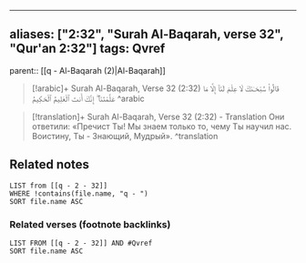
---
aliases: ["2:32", "Surah Al-Baqarah, verse 32", "Qur'an 2:32"]
tags: Qvref
---

parent:: [[q - Al-Baqarah (2)|Al-Baqarah]]

> [!arabic]+ Surah Al-Baqarah, Verse 32 (2:32)
> <span class="quran-arabic">قَالُوا۟ سُبْحَـٰنَكَ لَا عِلْمَ لَنَآ إِلَّا مَا عَلَّمْتَنَآ ۖ إِنَّكَ أَنتَ ٱلْعَلِيمُ ٱلْحَكِيمُ</span>
^arabic

> [!translation]+ Surah Al-Baqarah, Verse 32 (2:32) - Translation
> Они ответили: «Пречист Ты! Мы знаем только то, чему Ты научил нас. Воистину, Ты - Знающий, Мудрый».
^translation



## Related notes
```dataview
LIST from [[q - 2 - 32]]
WHERE !contains(file.name, "q - ")
SORT file.name ASC
```

### Related verses (footnote backlinks)
```dataview
LIST FROM [[q - 2 - 32]] AND #Qvref
SORT file.name ASC
```

